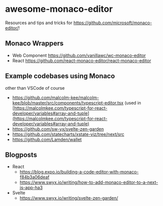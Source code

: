 # awesome-monaco-editor

Resources and tips and tricks for https://github.com/microsoft/monaco-editor/!

## Monaco Wrappers

- Web Component https://github.com/vanillawc/wc-monaco-editor
- React https://github.com/react-monaco-editor/react-monaco-editor

## Example codebases using Monaco

other than VSCode of course

- https://github.com/malcolm-kee/malcolm-kee/blob/master/src/components/typescript-editor.tsx (used in [https://malcolmkee.com/typescript-for-react-developer/variables#array-and-tuple](https://malcolmkee.com/typescript-for-react-developer/variables#array-and-tuple)
- https://github.com/sw-yx/svelte-zen-garden
- https://github.com/statecharts/xstate-viz/tree/next/src
- https://github.com/Lamden/wallet


## Blogposts

- React
  - https://blog.expo.io/building-a-code-editor-with-monaco-f84b3a06deaf
  - https://www.swyx.io/writing/how-to-add-monaco-editor-to-a-next-js-app-ha3
- Svelte
  - https://www.swyx.io/writing/svelte-zen-garden/
